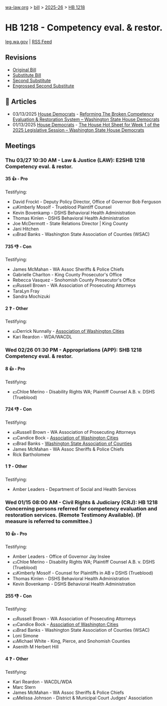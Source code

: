 [wa-law.org](/) > [bill](/bill/) > [2025-26](/bill/2025-26/) > [HB 1218](/bill/2025-26/hb/1218/)

# HB 1218 - Competency eval. & restor.
[leg.wa.gov](https://app.leg.wa.gov/billsummary?BillNumber=1218&Year=2025&Initiative=false) | [RSS Feed](./rss.xml)

## Revisions
* [Original Bill](1/)
* [Substitute Bill](S/)
* [Second Substitute](S2/)
* [Engrossed Second Substitute](S2.E/)

## 📰 Articles
* 03/13/2025 [House Democrats](/org/house_democrats/) - [Reforming The Broken Competency Evaluation & Restoration System – Washington State House Democrats](https://housedemocrats.wa.gov/blog/2025/03/13/reforming-the-broken-competency-evaluation-restoration-system/#:~:text=House%20Bill%201218)
* 01/13/2025 [House Democrats](/org/house_democrats/) - [The House Hot Sheet for Week 1 of the 2025 Legislative Session – Washington State House Democrats](https://housedemocrats.wa.gov/blog/2025/01/13/the-house-hot-sheet-for-week-1-of-the-2025-legislative-session/#:~:text=HB%201218)

## Meetings
### Thu 03/27 10:30 AM - Law & Justice (LAW): E2SHB 1218 Competency eval. & restor.
#### 35 👍 - Pro
Testifying:
* David Frockt - Deputy Policy Director, Office of Governor Bob Ferguson
* 💵Kimberly Mosolf - Trueblood Plaintiff Counsel
* Kevin Bovenkamp - DSHS Behavioral Health Administration
* Thomas Kinlen - DSHS Behavioral Health Administration
* Joe McDermott - State Relations Director | King County
* Jani Hitchen
* 💵Brad Banks - Washington State Association of Counties (WSAC)

#### 735 👎 - Con
Testifying:
* James McMahan - WA Assoc Sheriffs & Police Chiefs
* Gabrielle Charlton - King County Prosecutor's Office
* Rebecca Vasquez - Snohomish County Prosecutor's Office
* 💵Russell Brown - WA Association of Prosecuting Attorneys
* TaraLyn Fray
* Sandra Mochizuki

#### 2 ❓ - Other
Testifying:
* 💵Derrick Nunnally - [Association of Washington Cities](/org/association_of_washington_cities/)
* Kari Reardon - WDA/WACDL

### Wed 02/26 01:30 PM - Appropriations (APP): SHB 1218 Competency eval. & restor.
#### 8 👍 - Pro
Testifying:
* 💵Chloe Merino - Disability Rights WA; Plaintiff Counsel A.B. v. DSHS (Trueblood)

#### 724 👎 - Con
Testifying:
* 💵Russell Brown - WA Association of Prosecuting Attorneys
* 💵Candice Bock - [Association of Washington Cities](/org/association_of_washington_cities/)
* 💵Brad Banks - [Washington State Association of Counties](/org/washington_state_association_of_counties/)
* James McMahan - WA Assoc Sheriffs & Police Chiefs
* Rick Bartholomew

#### 1 ❓ - Other
Testifying:
* Amber Leaders - Department of Social and Health Services

### Wed 01/15 08:00 AM - Civil Rights & Judiciary (CRJ): HB 1218 Concerning persons referred for competency evaluation and restoration services. (Remote Testimony Available). (If measure is referred to committee.)
#### 10 👍 - Pro
Testifying:
* Amber Leaders - Office of Governor Jay Inslee
* 💵Chloe Merino - Disability Rights WA; Plaintiff Counsel A.B. v. DSHS (Trueblood)
* 💵Kimberly Mosolf - Counsel for Plaintiffs in AB v DSHS (Trueblood)
* Thomas Kinlen - DSHS Behavioral Health Administration
* Kevin Bovenkamp - DSHS Behavioral Health Administration

#### 255 👎 - Con
Testifying:
* 💵Russell Brown - WA Association of Prosecuting Attorneys
* 💵Candice Bock - [Association of Washington Cities](/org/association_of_washington_cities/)
* 💵Brad Banks - Washington State Association of Counties (WSAC)
* Loni Simone
* 💵Michael White - King, Pierce, and Snohomish Counties
* Asenith M Herbert Hill

#### 4 ❓ - Other
Testifying:
* Kari Reardon - WACDL/WDA
* Marc Stern
* James McMahan - WA Assoc Sheriffs & Police Chiefs
* 💵Melissa Johnson - District & Municipal Court Judges' Association

